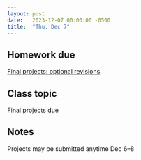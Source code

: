 ```yaml
---
layout: post
date:   2023-12-07 00:00:00 -0500
title:  "Thu, Dec 7"
---
```


## Homework due

[Final projects: optional revisions](0)

## Class topic

Final projects due

## Notes

Projects may be submitted anytime Dec 6–8